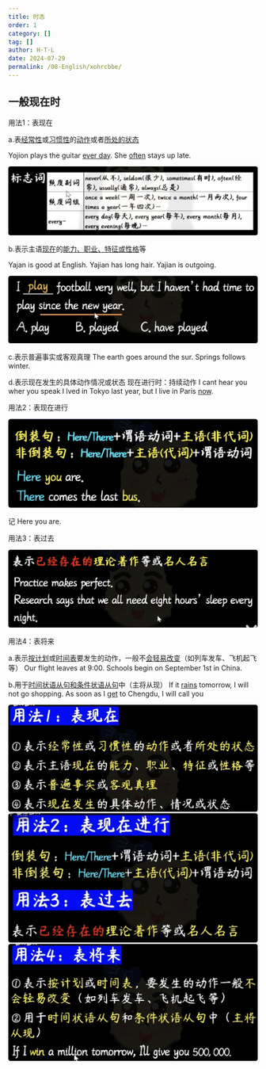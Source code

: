 ```yaml
---
title: 时态
order: 1
category: []
tag: []
author: H·T·L
date: 2024-07-29
permalink: /08-English/xohrcbbe/
---
```



## 一般现在时

用法1：表现在

a.表<u>经常性</u>或<u>习惯性</u>的<u>动作</u>或者<u>所处的状态</u>

Yojion plays the guitar <u>ever day</u>.
She <u>often</u> stays up late.

![image-20240409091252560](./img/image-20240409091252560.png)

b.表示主语<u>现在</u>的<u>能力、职业、特征或性格</u>等

Yajan is good at English.
Yajian has long hair.
Yajian is outgoing.

<img src="./img/image-20240409091450110.png" alt="image-20240409091450110" style="zoom:50%;" />

c.表示普遍事实或客观真理
The earth goes around the sur.
Springs follows winter.

d.表示现在发生的具体动作情况或状态
                            现在进行时：持续动作
I cant hear you wher you speak
I lved in Tokyo last year, but I live in Paris <u>now</u>.



用法2：表现在进行

<img src="./img/image-20240409091736148.png" alt="image-20240409091736148" style="zoom:50%;" />

记 Here you are.

用法3：表过去

<img src="./img/image-20240409091843324.png" alt="image-20240409091843324" style="zoom:50%;" />

用法4：表将来

a.表示<u>按计划</u>或<u>时间表</u>要发生的动作，一般不<u>会轻易改变</u>（如列车发车、飞机起飞等）
Our flight leaves at 9:00.
Schools begin on September 1st in China.

b.用于<u>时间状语从句和条件状语从句</u>中（主将从现）
If it <u>rains</u> tomorrow, I will not go shopping.
As soon as I <u>get</u> to Chengdu, I will call you



<img src="./img/image-20240409092354126.png" alt="image-20240409092354126" style="zoom:50%;" />

<img src="./img/image-20240409092408476.png" alt="image-20240409092408476" style="zoom:50%;" />

<img src="./img/image-20240409092425373.png" alt="image-20240409092425373" style="zoom:50%;" />

































